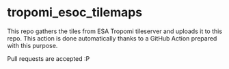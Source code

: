 # tropomi_esoc_tilemaps

This repo gathers the tiles from ESA Tropomi tileserver and uploads it to this repo.
This action is done automatically thanks to a GitHub Action prepared with this purpose.

Pull requests are accepted :P
